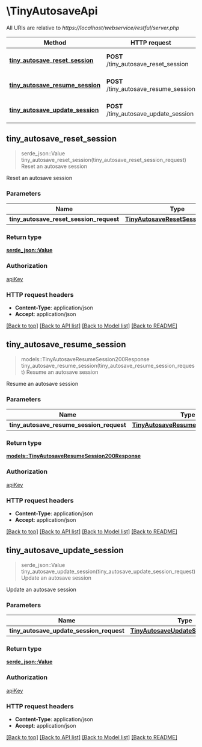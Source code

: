 # \TinyAutosaveApi

All URIs are relative to *https://localhost/webservice/restful/server.php*

Method | HTTP request | Description
------------- | ------------- | -------------
[**tiny_autosave_reset_session**](TinyAutosaveApi.md#tiny_autosave_reset_session) | **POST** /tiny_autosave_reset_session | Reset an autosave session
[**tiny_autosave_resume_session**](TinyAutosaveApi.md#tiny_autosave_resume_session) | **POST** /tiny_autosave_resume_session | Resume an autosave session
[**tiny_autosave_update_session**](TinyAutosaveApi.md#tiny_autosave_update_session) | **POST** /tiny_autosave_update_session | Update an autosave session



## tiny_autosave_reset_session

> serde_json::Value tiny_autosave_reset_session(tiny_autosave_reset_session_request)
Reset an autosave session

Reset an autosave session

### Parameters


Name | Type | Description  | Required | Notes
------------- | ------------- | ------------- | ------------- | -------------
**tiny_autosave_reset_session_request** | [**TinyAutosaveResetSessionRequest**](TinyAutosaveResetSessionRequest.md) |  | [required] |

### Return type

[**serde_json::Value**](serde_json::Value.md)

### Authorization

[apiKey](../README.md#apiKey)

### HTTP request headers

- **Content-Type**: application/json
- **Accept**: application/json

[[Back to top]](#) [[Back to API list]](../README.md#documentation-for-api-endpoints) [[Back to Model list]](../README.md#documentation-for-models) [[Back to README]](../README.md)


## tiny_autosave_resume_session

> models::TinyAutosaveResumeSession200Response tiny_autosave_resume_session(tiny_autosave_resume_session_request)
Resume an autosave session

Resume an autosave session

### Parameters


Name | Type | Description  | Required | Notes
------------- | ------------- | ------------- | ------------- | -------------
**tiny_autosave_resume_session_request** | [**TinyAutosaveResumeSessionRequest**](TinyAutosaveResumeSessionRequest.md) |  | [required] |

### Return type

[**models::TinyAutosaveResumeSession200Response**](tiny_autosave_resume_session_200_response.md)

### Authorization

[apiKey](../README.md#apiKey)

### HTTP request headers

- **Content-Type**: application/json
- **Accept**: application/json

[[Back to top]](#) [[Back to API list]](../README.md#documentation-for-api-endpoints) [[Back to Model list]](../README.md#documentation-for-models) [[Back to README]](../README.md)


## tiny_autosave_update_session

> serde_json::Value tiny_autosave_update_session(tiny_autosave_update_session_request)
Update an autosave session

Update an autosave session

### Parameters


Name | Type | Description  | Required | Notes
------------- | ------------- | ------------- | ------------- | -------------
**tiny_autosave_update_session_request** | [**TinyAutosaveUpdateSessionRequest**](TinyAutosaveUpdateSessionRequest.md) |  | [required] |

### Return type

[**serde_json::Value**](serde_json::Value.md)

### Authorization

[apiKey](../README.md#apiKey)

### HTTP request headers

- **Content-Type**: application/json
- **Accept**: application/json

[[Back to top]](#) [[Back to API list]](../README.md#documentation-for-api-endpoints) [[Back to Model list]](../README.md#documentation-for-models) [[Back to README]](../README.md)

